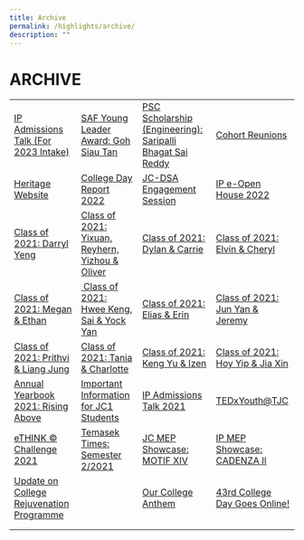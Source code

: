 ```yaml
---
title: Archive
permalink: /highlights/archive/
description: ""
---
```

# ARCHIVE

|   |   |   |   |
|---|---|---|---|
| <a href="/highlights/archive/events/ip-admissions-talk-for-2023-intake">IP Admissions Talk (For 2023 Intake) </a> |<a href="/highlights/archive/stories/saf-young-leader-award-goh-siau-tan">SAF Young Leader Award: Goh Siau Tan</a>  | <a href="/highlights/archive/stories/psc-scholarship-engineering-saripalli-bhagat-sai-reddy">PSC Scholarship (Engineering): Saripalli Bhagat Sai Reddy</a>  | <a href="https://docs.google.com/forms/d/e/1FAIpQLSdGQ5qqNO1M_57XFnOGiDlNndQXDbCitmG2-vjWZhQkWWZypg/viewform">Cohort Reunions</a>  |
|  <a href="https://www.memoriesoftj.com/">Heritage Website</a> | <a href="/temasek-experience/college-day-reports">College Day Report 2022</a>  |  <a href="/highlights/archive/events/jc-dsa-engagement-session">JC-DSA Engagement Session</a>|  <a href="https://go.gov.sg/tjcipopenhouse2022">IP e-Open House 2022</a> |
|  <a href="/highlights/archive/stories/class-of-2021-darryl-yeng">Class of 2021: Darryl Yeng</a> | <a href="/highlights/archive/stories/class-of-2021-yixuan-reyhern-yizhou-n-oliver">Class of 2021: Yixuan, Reyhern, Yizhou & Oliver</a>  | <a href="/highlights/archive/stories/class-of-2021-dylan-n-carrie">Class of 2021: Dylan & Carrie</a> |  <a href="/highlights/archive/stories/class-of-2021-elvin-n-cheryl">Class of 2021: Elvin & Cheryl</a> |
|  <a href="/highlights/archive/stories/class-of-2021-megan-n-ethan">Class of 2021: Megan & Ethan</a> | <a href="/highlights/archive/stories/class-of-2021-hwee-keng-sai-n-yock-yan"> Class of 2021: Hwee Keng, Sai & Yock Yan</a>  |  <a href="/highlights/archive/stories/class-of-2021-elias-n-erin">Class of 2021: Elias & Erin</a>|  <a href="/highlights/archive/stories/class-of-2021-jun-yan-n-jeremy">Class of 2021: Jun Yan & Jeremy</a> |
|  <a href="/highlights/archive/stories/class-of-2021-prithvi-n-liang-jung">Class of 2021: Prithvi & Liang Jung</a> | <a href="/highlights/archive/stories/class-of-2021-tania-n-charlotte">Class of 2021: Tania & Charlotte</a>  |  <a href="/highlights/archive/stories/class-of-2021-keng-yu-n-izen">Class of 2021: Keng Yu & Izen</a>|  <a href="/highlights/archive/stories/class-of-2021-hoy-yip-n-jia-xin">Class of 2021: Hoy Yip & Jia Xin</a> |
|  <a href="/temasek-experience/college-yearbooks">Annual Yearbook 2021: Rising Above</a> | <a href="/highlights/archive/announcements/important-information-for-jc1-students">Important Information for JC1 Students</a>  |  <a href="/highlights/archive/events/ip-admissions-talk-2021">IP Admissions Talk 2021</a>|  <a href="/highlights/archive/events/tedxyouth-at-tjc">TEDxYouth@TJC</a> |
|  <a href="https://www.youtube.com/watch?v=YQvY_igMfvI">eTHINK © Challenge 2021</a> | <a href="/files/Temasek%20Times_Sem%202%202021.pdf">Temasek Times: Semester 2/2021</a>  |  <a href="/highlights/archive/events/jc-mep-showcase-motif-xiv">JC MEP Showcase: MOTIF XIV</a>|  <a href="/highlights/archive/events/ip-mep-showcase-cadenza-ii">IP MEP Showcase: CADENZA II</a> |
|  <a href="/highlights/archive/announcements/update-on-college-rejuvenation-programme">Update on College Rejuvenation Programme</a> | <a href=""></a>  |  <a href="highlights/archive/announcements/our-college-anthem">Our College Anthem</a>|  <a href="/highlights/archive/events/43rd-college-day-goes-online">43rd College Day Goes Online!</a> |
|  <a href=""></a> | <a href=""></a>  |  <a href=""></a>|  <a href=""></a> |
|  <a href=""></a> | <a href=""></a>  |  <a href=""></a>|  <a href=""></a> |